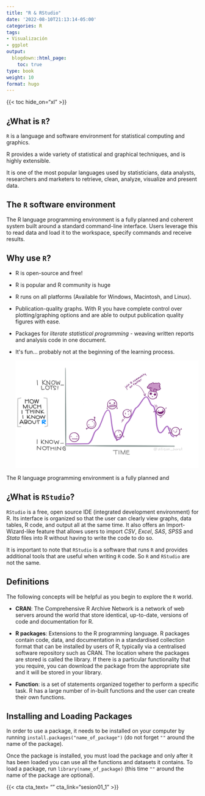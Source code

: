 ```yaml
---
title: "R & RStudio"
date: '2022-08-10T21:13:14-05:00'
categories: R
tags:
- Visualización
- ggplot
output:
  blogdown::html_page:
    toc: true
type: book
weight: 10
format: hugo
---
```




{{< toc hide_on=“xl” >}}

## ¿What is `R`?

`R` is a language and software environment for statistical computing and graphics.

R provides a wide variety of statistical and graphical techniques, and is highly extensible.

It is one of the most popular languages used by statisticians, data analysts, researchers and marketers to retrieve, clean, analyze, visualize and present data.

## The `R` software environment

The R language programming environment is a fully planned and coherent system built around a standard command-line interface. Users leverage this to read data and load it to the workspace, specify commands and receive results.

## Why use `R`?

-   R is open-source and free!

-   R is popular and R community is huge

-   R runs on all platforms (Available for Windows, Macintosh, and Linux).

-   Publication-quality graphs. With R you have complete control over plotting/graphing options and are able to output publication quality figures with ease.

-   Packages for *literate statistical programming* - weaving written reports and analysis code in one document.

-   It's fun... probably not at the beginning of the learning process.

    ![Credit: @allison_horst](r_rollercoaster.png)

The R language programming environment is a fully planned and

## ¿What is `RStudio`?

`RStudio` is a free, open source IDE (integrated development environment) for R. Its interface is organized so that the user can clearly view graphs, data tables, R code, and output all at the same time. It also offers an Import-Wizard-like feature that allows users to import *CSV*, *Excel*, *SAS*, *SPSS* and *Stata* files into R without having to write the code to do so.

It is important to note that `RStudio` is a software that runs `R` and provides additional tools that are useful when writing `R` code. So `R` and `RStudio` are not the same.

## Definitions

The following concepts will be helpful as you begin to explore the `R` world.

-   **CRAN**: The Comprehensive R Archive Network is a network of web servers around the world that store identical, up-to-date, versions of code and documentation for R.

-   **R packages**: Extensions to the R programming language. R packages contain code, data, and documentation in a standardised collection format that can be installed by users of R, typically via a centralised software repository such as CRAN. The location where the packages are stored is called the library. If there is a particular functionality that you require, you can download the package from the appropriate site and it will be stored in your library.

-   **Function**: is a set of statements organized together to perform a specific task. R has a large number of in-built functions and the user can create their own functions.

## Installing and Loading Packages

In order to use a package, it needs to be installed on your computer by running `install.packages("name_of_package")` (do not forget `""` around the name of the package).

Once the package is installed, you must load the package and only after it has been loaded you can use all the functions and datasets it contains. To load a package, run `library(name_of_package)` (this time `""` around the name of the package are optional).

{{< cta cta_text= “” cta_link=“sesion01_1” >}}
